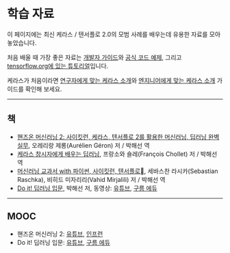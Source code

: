# 학습 자료

이 페이지에는 최신 케라스 / 텐서플로 2.0의 모범 사례를 배우는데 유용한 자료를 모아 놓았습니다.

처음 배울 때 가장 좋은 자료는 [개발자 가이드](/guides/)와 [공식 코드 예제](/examples/), 그리고 [tensorflow.org에 있는 튜토리얼](https://www.tensorflow.org/tutorials)입니다.

케라스가 처음이라면 [연구자에게 맞는 케라스 소개](/getting_started/intro_to_keras_for_researchers/)와 [엔지니어에게 맞는 케라스 소개](/getting_started/intro_to_keras_for_engineers/) 가이드를 확인해 보세요.

---

## 책

- [핸즈온 머신러닝 2: 사이킷런, 케라스, 텐서플로 2를 활용한 머신러닝, 딥러닝 완벽 실무](http://www.yes24.com/Product/Goods/89959711), 오레리랑 제롱(Aurélien Géron) 저 / 박해선 역
- [케라스 창시자에게 배우는 딥러닝](http://www.yes24.com/Product/Goods/65050162), 프랑소와 숄레(François Chollet) 저 / 박해선 역
- [머신러닝 교과서 with 파이썬, 사이킷런, 텐서플로](http://www.yes24.com/Product/Goods/73270768), 세바스찬 라시카(Sebastian Raschka), 비히드 미자리리(Vahid Mirjalili) 저 / 박해선 역
- [Do it! 딥러닝 입문](http://www.yes24.com/Product/Goods/78896574), 박해선 저, 동영상: [유튜브](https://www.youtube.com/playlist?list=PLJN246lAkhQgbBx2Kag0wIZedn-P9KcH9), [구름 에듀](https://edu.goorm.io/lecture/21177/%EC%A0%80%EC%9E%90-%EC%A7%81%EA%B0%95-do-it-%EB%94%A5%EB%9F%AC%EB%8B%9D-%EC%9E%85%EB%AC%B8)

---

## MOOC

- 핸즈온 머신러닝 2: [유튜브](https://www.youtube.com/playlist?list=PLJN246lAkhQjX3LOdLVnfdFaCbGouEBeb), [인프런](https://www.inflearn.com/course/%ED%95%B8%EC%A6%88%EC%98%A8-%EB%A8%B8%EC%8B%A0%EB%9F%AC%EB%8B%9D)
- Do it! 딥러닝 입문: [유튜브](https://www.youtube.com/playlist?list=PLJN246lAkhQgbBx2Kag0wIZedn-P9KcH9), [구름 에듀](https://edu.goorm.io/lecture/21177/%EC%A0%80%EC%9E%90-%EC%A7%81%EA%B0%95-do-it-%EB%94%A5%EB%9F%AC%EB%8B%9D-%EC%9E%85%EB%AC%B8)

